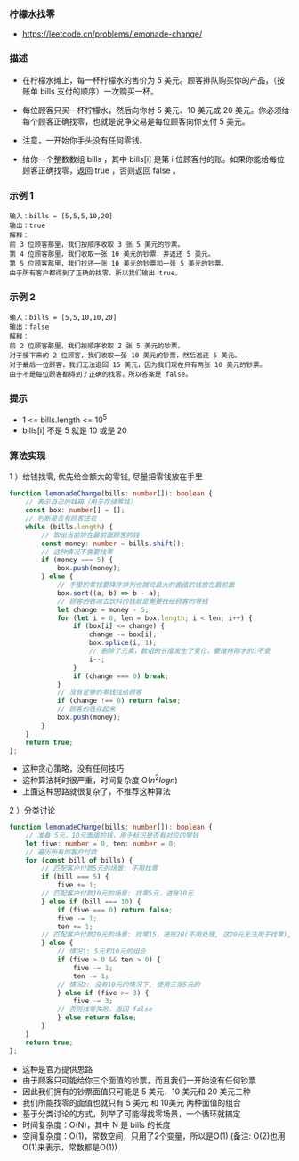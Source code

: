 ### 柠檬水找零

- https://leetcode.cn/problems/lemonade-change/

### 描述

- 在柠檬水摊上，每一杯柠檬水的售价为 5 美元。顾客排队购买你的产品，（按账单 bills 支付的顺序）一次购买一杯。

- 每位顾客只买一杯柠檬水，然后向你付 5 美元、10 美元或 20 美元。你必须给每个顾客正确找零，也就是说净交易是每位顾客向你支付 5 美元。

- 注意，一开始你手头没有任何零钱。

- 给你一个整数数组 bills ，其中 bills[i] 是第 i 位顾客付的账。如果你能给每位顾客正确找零，返回 true ，否则返回 false 。

### 示例 1

```
输入：bills = [5,5,5,10,20]
输出：true
解释：
前 3 位顾客那里，我们按顺序收取 3 张 5 美元的钞票。
第 4 位顾客那里，我们收取一张 10 美元的钞票，并返还 5 美元。
第 5 位顾客那里，我们找还一张 10 美元的钞票和一张 5 美元的钞票。
由于所有客户都得到了正确的找零，所以我们输出 true。
```

### 示例 2

```
输入：bills = [5,5,10,10,20]
输出：false
解释：
前 2 位顾客那里，我们按顺序收取 2 张 5 美元的钞票。
对于接下来的 2 位顾客，我们收取一张 10 美元的钞票，然后返还 5 美元。
对于最后一位顾客，我们无法退回 15 美元，因为我们现在只有两张 10 美元的钞票。
由于不是每位顾客都得到了正确的找零，所以答案是 false。
```

### 提示

- 1 <= bills.length <= $10^5$
- bills[i] 不是 5 就是 10 或是 20

### 算法实现

1 ）给钱找零, 优先给金额大的零钱, 尽量把零钱放在手里

```ts
function lemonadeChange(bills: number[]): boolean {
    // 表示自己的钱箱（用于存储零钱）
    const box: number[] = [];
    // 判断是否有顾客还在
    while (bills.length) {
        // 取出当前排在最前面顾客的钱
        const money: number = bills.shift();
        // 这种情况不需要找零
        if (money === 5) {
            box.push(money);
        } else {
            // 手里的零钱要降序排列也就说最大的面值的钱放在最前面
            box.sort((a, b) => b - a);
            // 顾客的钱减去饮料的钱就是需要找给顾客的零钱
            let change = money - 5;
            for (let i = 0, len = box.length; i < len; i++) {
                if (box[i] <= change) {
                    change -= box[i];
                    box.splice(i, 1);
                    // 删除了元素，数组的长度发生了变化，要维持刚才的i不变
                    i--;
                }
                if (change === 0) break;
            }
            // 没有足够的零钱找给顾客
            if (change !== 0) return false;
            // 顾客的钱存起来
            box.push(money);
        }
    }
    return true;
};
```

- 这种贪心策略，没有任何技巧
- 这种算法耗时很严重，时间复杂度 O($n^2logn$)
- 上面这种思路就很复杂了，不推荐这种算法

2 ）分类讨论

```ts
function lemonadeChange(bills: number[]): boolean {
    // 准备 5元，10元面值的钱，用于标识是否有对应的零钱
    let five: number = 0, ten: number = 0;
    // 遍历所有的客户付款
    for (const bill of bills) {
        // 匹配客户付款5元的场景: 不用找零
        if (bill === 5) {
            five += 1;
        // 匹配客户付款10元的场景: 找零5元，进账10元
        } else if (bill === 10) {
            if (five === 0) return false;
            five -= 1;
            ten += 1;
        // 匹配客户付款20元的场景: 找零15，进账20(不用处理, 这20元无法用于找零), 有两种情况
        } else {
            // 情况1: 5元和10元的组合
            if (five > 0 && ten > 0) {
                five -= 1;
                ten -= 1;
            // 情况2: 没有10元的情况下, 使用三张5元的
            } else if (five >= 3) {
                five -= 3;
            // 否则找零失败，返回 false
            } else return false;
        }
    }
    return true;
};
```

- 这种是官方提供思路
- 由于顾客只可能给你三个面值的钞票，而且我们一开始没有任何钞票
- 因此我们拥有的钞票面值只可能是 5 美元，10 美元和 20 美元三种
- 我们所能找零的面值也就只有 5 美元 和 10美元 两种面值的组合
- 基于分类讨论的方式，列举了可能得找零场景，一个循环就搞定
- 时间复杂度：O(N)，其中 N 是 bills 的长度
- 空间复杂度：O(1)，常数空间，只用了2个变量，所以是O(1) (备注: O(2)也用O(1)来表示，常数都是O(1))